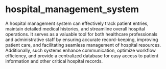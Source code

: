# hospital_management_system
A hospital management system can effectively track patient entries, maintain detailed medical histories, and streamline overall hospital operations. It serves as a valuable tool for both healthcare professionals and administrative staff by ensuring accurate record-keeping, improving patient care, and facilitating seamless management of hospital resources. Additionally, such systems enhance communication, optimize workflow efficiency, and provide a centralized database for easy access to patient information and other critical hospital records.
